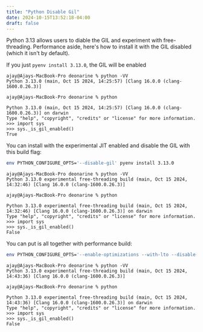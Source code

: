 ```yaml
---
title: "Python Disable Gil"
date: 2024-10-15T13:52:18-04:00
draft: false
---
```


Python 3.13 allows users to diable the GIL and experiment with free-threading.  Performance aside, here's how to install it with the GIL disabled (which it isn't by default).

If you just `pyenv install 3.13.0`, the GIL will be enabled

```console
ajay@Ajays-MacBook-Pro deonarine % python -VV
Python 3.13.0 (main, Oct 15 2024, 14:25:57) [Clang 16.0.0 (clang-1600.0.26.3)]

ajay@Ajays-MacBook-Pro deonarine % python
```

```
Python 3.13.0 (main, Oct 15 2024, 14:25:57) [Clang 16.0.0 (clang-1600.0.26.3)] on darwin
Type "help", "copyright", "credits" or "license" for more information.
>>> import sys
>>> sys._is_gil_enabled()
True
```

You can install with the experimental JIT enabled and disable the GIL with this build flag:
```bash
env PYTHON_CONFIGURE_OPTS='--disable-gil' pyenv install 3.13.0
```

```console
ajay@Ajays-MacBook-Pro deonarine % python -VV
Python 3.13.0 experimental free-threading build (main, Oct 15 2024, 14:32:46) [Clang 16.0.0 (clang-1600.0.26.3)]

ajay@Ajays-MacBook-Pro deonarine % python
```

```console
Python 3.13.0 experimental free-threading build (main, Oct 15 2024, 14:32:46) [Clang 16.0.0 (clang-1600.0.26.3)] on darwin
Type "help", "copyright", "credits" or "license" for more information.
>>> import sys
>>> sys._is_gil_enabled()
False
```

You can put is all together with performance build:
```bash
env PYTHON_CONFIGURE_OPTS='--enable-optimizations --with-lto --disable-gil' PYTHON_CFLAGS='-march=native -mtune=native' pyenv install 3.13.0
```

```console
ajay@Ajays-MacBook-Pro deonarine % python -VV
Python 3.13.0 experimental free-threading build (main, Oct 15 2024, 14:43:36) [Clang 16.0.0 (clang-1600.0.26.3)]

ajay@Ajays-MacBook-Pro deonarine % python

Python 3.13.0 experimental free-threading build (main, Oct 15 2024, 14:43:36) [Clang 16.0.0 (clang-1600.0.26.3)] on darwin
Type "help", "copyright", "credits" or "license" for more information.
>>> import sys
>>> sys._is_gil_enabled()
False
```